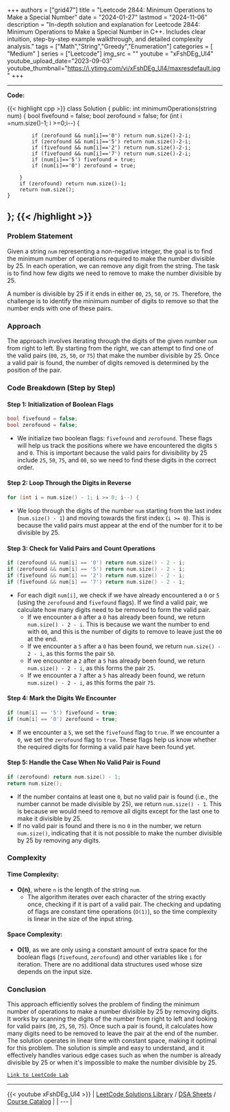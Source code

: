 
+++
authors = ["grid47"]
title = "Leetcode 2844: Minimum Operations to Make a Special Number"
date = "2024-01-27"
lastmod = "2024-11-06"
description = "In-depth solution and explanation for Leetcode 2844: Minimum Operations to Make a Special Number in C++. Includes clear intuition, step-by-step example walkthrough, and detailed complexity analysis."
tags = ["Math","String","Greedy","Enumeration"]
categories = [
    "Medium"
]
series = ["Leetcode"]
img_src = ""
youtube = "xFshDEg_Ul4"
youtube_upload_date="2023-09-03"
youtube_thumbnail="https://i.ytimg.com/vi/xFshDEg_Ul4/maxresdefault.jpg"
+++



---
**Code:**

{{< highlight cpp >}}
class Solution {
public:
    int minimumOperations(string num) {
        bool fivefound = false;
        bool zerofound = false;
        for (int i =num.size()-1; i >=0;i--) {
            
            if (zerofound && num[i]=='0') return num.size()-2-i;
            if (zerofound && num[i]=='5') return num.size()-2-i;
            if (fivefound && num[i]=='2') return num.size()-2-i;
            if (fivefound && num[i]=='7') return num.size()-2-i;
            if (num[i]=='5') fivefound = true;
            if (num[i]=='0') zerofound = true;
            
        }
        if (zerofound) return num.size()-1;
        return num.size();
    }
};
{{< /highlight >}}
---

### Problem Statement

Given a string `num` representing a non-negative integer, the goal is to find the minimum number of operations required to make the number divisible by 25. In each operation, we can remove any digit from the string. The task is to find how few digits we need to remove to make the number divisible by 25.

A number is divisible by 25 if it ends in either `00`, `25`, `50`, or `75`. Therefore, the challenge is to identify the minimum number of digits to remove so that the number ends with one of these pairs.

### Approach

The approach involves iterating through the digits of the given number `num` from right to left. By starting from the right, we can attempt to find one of the valid pairs (`00`, `25`, `50`, or `75`) that make the number divisible by 25. Once a valid pair is found, the number of digits removed is determined by the position of the pair.

### Code Breakdown (Step by Step)

#### Step 1: Initialization of Boolean Flags
```cpp
bool fivefound = false;
bool zerofound = false;
```
- We initialize two boolean flags: `fivefound` and `zerofound`. These flags will help us track the positions where we have encountered the digits `5` and `0`. This is important because the valid pairs for divisibility by 25 include `25`, `50`, `75`, and `00`, so we need to find these digits in the correct order.

#### Step 2: Loop Through the Digits in Reverse
```cpp
for (int i = num.size() - 1; i >= 0; i--) {
```
- We loop through the digits of the number `num` starting from the last index (`num.size() - 1`) and moving towards the first index (`i >= 0`). This is because the valid pairs must appear at the end of the number for it to be divisible by 25.

#### Step 3: Check for Valid Pairs and Count Operations
```cpp
if (zerofound && num[i] == '0') return num.size() - 2 - i;
if (zerofound && num[i] == '5') return num.size() - 2 - i;
if (fivefound && num[i] == '2') return num.size() - 2 - i;
if (fivefound && num[i] == '7') return num.size() - 2 - i;
```
- For each digit `num[i]`, we check if we have already encountered a `0` or `5` (using the `zerofound` and `fivefound` flags). If we find a valid pair, we calculate how many digits need to be removed to form the valid pair.
  - If we encounter a `0` after a `0` has already been found, we return `num.size() - 2 - i`. This is because we want the number to end with `00`, and this is the number of digits to remove to leave just the `00` at the end.
  - If we encounter a `5` after a `0` has been found, we return `num.size() - 2 - i`, as this forms the pair `50`.
  - If we encounter a `2` after a `5` has already been found, we return `num.size() - 2 - i`, as this forms the pair `25`.
  - If we encounter a `7` after a `5` has already been found, we return `num.size() - 2 - i`, as this forms the pair `75`.

#### Step 4: Mark the Digits We Encounter
```cpp
if (num[i] == '5') fivefound = true;
if (num[i] == '0') zerofound = true;
```
- If we encounter a `5`, we set the `fivefound` flag to `true`. If we encounter a `0`, we set the `zerofound` flag to `true`. These flags help us know whether the required digits for forming a valid pair have been found yet.

#### Step 5: Handle the Case When No Valid Pair is Found
```cpp
if (zerofound) return num.size() - 1;
return num.size();
```
- If the number contains at least one `0`, but no valid pair is found (i.e., the number cannot be made divisible by 25), we return `num.size() - 1`. This is because we would need to remove all digits except for the last one to make it divisible by 25.
- If no valid pair is found and there is no `0` in the number, we return `num.size()`, indicating that it is not possible to make the number divisible by 25 by removing any digits.

### Complexity

#### Time Complexity:
- **O(n)**, where `n` is the length of the string `num`.
  - The algorithm iterates over each character of the string exactly once, checking if it is part of a valid pair. The checking and updating of flags are constant time operations (`O(1)`), so the time complexity is linear in the size of the input string.

#### Space Complexity:
- **O(1)**, as we are only using a constant amount of extra space for the boolean flags (`fivefound`, `zerofound`) and other variables like `i` for iteration. There are no additional data structures used whose size depends on the input size.

### Conclusion

This approach efficiently solves the problem of finding the minimum number of operations to make a number divisible by 25 by removing digits. It works by scanning the digits of the number from right to left and looking for valid pairs (`00`, `25`, `50`, `75`). Once such a pair is found, it calculates how many digits need to be removed to leave the pair at the end of the number. The solution operates in linear time with constant space, making it optimal for this problem. The solution is simple and easy to understand, and it effectively handles various edge cases such as when the number is already divisible by 25 or when it's impossible to make the number divisible by 25.

[`Link to LeetCode Lab`](https://leetcode.com/problems/minimum-operations-to-make-a-special-number/description/)

---
{{< youtube xFshDEg_Ul4 >}}
| [LeetCode Solutions Library](https://grid47.xyz/leetcode/) / [DSA Sheets](https://grid47.xyz/sheets/) / [Course Catalog](https://grid47.xyz/courses/) |
| --- |
